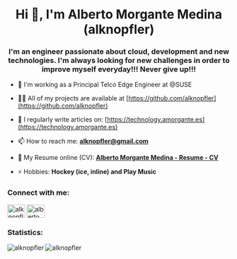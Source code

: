 <h1 align="center">Hi 👋, I'm Alberto Morgante Medina (alknopfler)</h1>
<h3 align="center">I'm an engineer passionate about cloud, development and new technologies. I'm always looking for new challenges in order to improve myself everyday!!! Never give up!!! </h3>

- 👨‍ I'm working as a Principal Telco Edge Engineer at @SUSE

- 👨‍💻 All of my projects are available at [https://github.com/alknopfler](https://github.com/alknopfler)

- 📝 I regularly write articles on: [https://technology.amorgante.es](https://technology.amorgante.es)

- 📫 How to reach me: **alknopfler@gmail.com**

- 📝 My Resume online (CV): **[Alberto Morgante Medina - Resume - CV](https://alknopfler.github.io/resume/)**

- ⚡ Hobbies: **Hockey (ice, inline) and Play Music**

<h3 align="left">Connect with me:</h3>
<p align="left">
<a href="https://twitter.com/alknopfler" target="blank"><img align="center" src="https://raw.githubusercontent.com/rahuldkjain/github-profile-readme-generator/master/src/images/icons/Social/twitter.svg" alt="alknopfler" height="30" width="40" /></a>
<a href="https://linkedin.com/in/albertomorgante" target="blank"><img align="center" src="https://raw.githubusercontent.com/rahuldkjain/github-profile-readme-generator/master/src/images/icons/Social/linked-in-alt.svg" alt="albertomorgante" height="30" width="40" /></a>
</p>

<h3 align="left">Statistics:</h3>

<p><img align="left" src="https://github-readme-stats.vercel.app/api/top-langs?username=alknopfler&show_icons=true&locale=en&layout=compact" alt="alknopfler" /></p>

<p><img align="center" src="https://github-readme-streak-stats.herokuapp.com/?user=alknopfler&" alt="alknopfler" /></p>

